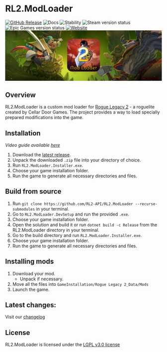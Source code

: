 # RL2.ModLoader
[![GitHub Release](https://img.shields.io/github/v/release/RL2-API/RL2.ModLoader.svg?logo=github&style=flat-square)](https://github.com/RL2-API/RL2.ModLoader/releases/latest)
![Docs](https://img.shields.io/badge/Documentation-Online-blue?logo=github&style=flat-square)
![Stability](https://img.shields.io/badge/Stability-Full-Green?style=flat-square)
![Steam version status](https://img.shields.io/badge/Steam-Works-Works?logo=steam&style=flat-square)
![Epic Games version status](https://img.shields.io/badge/Epic_Games-Works-Works?logo=epicgames&style=flat-square)
[![Website](https://img.shields.io/badge/Website-gray?logo=webtrees&logoColor=white&style=flat-square)](https://rl2-modloader.onrender.com)
![Mod Loader Icon](https://raw.githubusercontent.com/RL2-API/RL2.ModLoader/main/Assets/ModLoaderSocialPreview-1600x516.png)

## Overview
RL2.ModLoader is a custom mod loader for [Rogue Legacy 2](https://roguelegacy2.com) - a roguelite created by Cellar Door Games. The project provides a way to load specially prepared modifications into the game.

## Installation
*Video guide available [here](https://youtu.be/KXa7LqFYy5o)*
1. Download the [latest release](https://github.com/RL2-API/RL2.ModLoader/releases/latest).
2. Unpack the downloaded `.zip` file into your directory of choice.
3. Run `RL2.ModLoader.Installer.exe`.
4. Choose your game installation folder.
5. Run the game to generate all necessary directories and files.

## Build from source
1. Run `git clone https://github.com/RL2-API/RL2.ModLoader --recurse-submodules` in your terminal.
2. Go to `RL2.ModLoader.DevSetup` and run the provided `.exe`.
3. Choose your game installation folder.
4. Open the solution and build it or run `dotnet build -c Release` from the RL2.ModLoader directory in your terminal.
5. Go to the build directory and run `RL2.ModLoader.Installer.exe`.
6. Choose your game installation folder.
7. Run the game to generate all necessary directories and files.

## Installing mods
1. Download your mod.
	- Unpack if necessary.
2. Move all the files into `GameInstallation/Rogue Legacy 2_Data/Mods`
3. Launch the game.

## Latest changes:
Visit our [changelog](https://github.com/RL2-API/RL2.ModLoader/blob/main/CHANGELOG.md)

## License
RL2.ModLoader is licensed under the [LGPL v3.0 license](https://github.com/RL2-API/RL2.ModLoader/blob/main/LICENSE.md)
